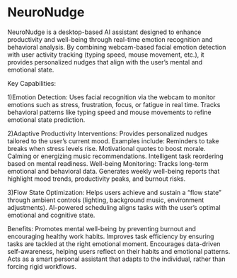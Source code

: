 # NeuroNudge
NeuroNudge is a desktop-based AI assistant designed to enhance productivity and well-being through real-time emotion recognition and behavioral analysis. By combining webcam-based facial emotion detection with user activity tracking (typing speed, mouse movement, etc.), it provides personalized nudges that align with the user’s mental and emotional state.

Key Capabilities:

1)Emotion Detection:
Uses facial recognition via the webcam to monitor emotions such as stress, frustration, focus, or fatigue in real time.
Tracks behavioral patterns like typing speed and mouse movements to refine emotional state prediction.

2)Adaptive Productivity Interventions:
Provides personalized nudges tailored to the user’s current mood.
Examples include:
Reminders to take breaks when stress levels rise.
Motivational quotes to boost morale.
Calming or energizing music recommendations.
Intelligent task reordering based on mental readiness.
Well-being Monitoring:
Tracks long-term emotional and behavioral data.
Generates weekly well-being reports that highlight mood trends, productivity peaks, and burnout risks.

3)Flow State Optimization:
Helps users achieve and sustain a “flow state” through ambient controls (lighting, background music, environment adjustments).
AI-powered scheduling aligns tasks with the user’s optimal emotional and cognitive state.

Benefits:
Promotes mental well-being by preventing burnout and encouraging healthy work habits.
Improves task efficiency by ensuring tasks are tackled at the right emotional moment.
Encourages data-driven self-awareness, helping users reflect on their habits and emotional patterns.
Acts as a smart personal assistant that adapts to the individual, rather than forcing rigid workflows.
